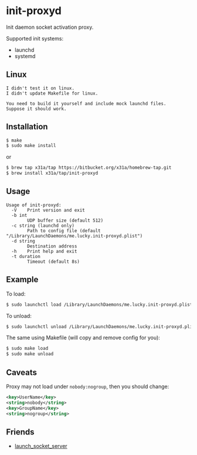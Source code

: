 # init-proxyd

Init daemon socket activation proxy.

Supported init systems:
- launchd
- systemd

## Linux
```text
I didn't test it on linux.
I didn't update Makefile for linux.

You need to build it yourself and include mock launchd files.
Suppose it should work.
```

## Installation
```sh
$ make
$ sudo make install
```
or
```sh
$ brew tap x31a/tap https://bitbucket.org/x31a/homebrew-tap.git
$ brew install x31a/tap/init-proxyd
```

## Usage
```text
Usage of init-proxyd:
  -V	Print version and exit
  -b int
    	UDP buffer size (default 512)
  -c string (launchd only)
    	Path to config file (default "/Library/LaunchDaemons/me.lucky.init-proxyd.plist")
  -d string
    	Destination address
  -h	Print help and exit
  -t duration
    	Timeout (default 8s)
```

## Example

To load:
```sh
$ sudo launchctl load /Library/LaunchDaemons/me.lucky.init-proxyd.plist
```

To unload:
```sh
$ sudo launchctl unload /Library/LaunchDaemons/me.lucky.init-proxyd.plist
```

The same using Makefile (will copy and remove config for you):
```sh
$ sudo make load
$ sudo make unload
```

## Caveats

Proxy may not load under `nobody:nogroup`, then you should change:
```xml
<key>UserName</key>
<string>nobody</string>
<key>GroupName</key>
<string>nogroup</string>
```

## Friends
- [launch_socket_server](https://github.com/sstephenson/launch_socket_server)
